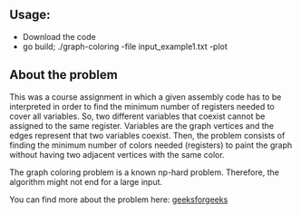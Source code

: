 
## Usage:

* Download the code
* go build; ./graph-coloring -file input_example1.txt -plot 

## About the problem

This was a course assignment in which a given assembly code has to be interpreted in order to find the minimum number of registers needed to cover all variables. So, two different variables that coexist cannot be assigned to the same register. Variables are the graph vertices and the edges represent that two variables coexist. Then, the problem consists of finding the minimum number of colors needed (registers) to paint the graph without having two adjacent vertices with the same color.

The graph coloring problem is a known np-hard problem. Therefore, the algorithm might not end for a large input.

You can find more about the problem here: [geeksforgeeks](http://www.geeksforgeeks.org/graph-coloring-applications/)
